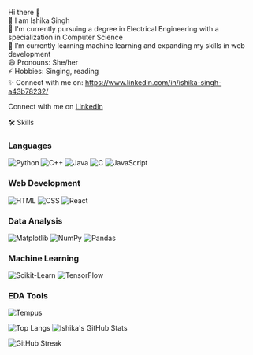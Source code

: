 Hi there 👋  
👯 I am Ishika Singh  
📖 I'm currently pursuing a degree in Electrical Engineering with a specialization in Computer Science  
🌱 I’m currently learning machine learning and expanding my skills in web development  
😄 Pronouns: She/her  
⚡ Hobbies: Singing, reading  
✨ Connect with me on: https://www.linkedin.com/in/ishika-singh-a43b78232/ 

Connect with me on [LinkedIn](https://www.linkedin.com/in/ishika-singh-a43b78232/) 


🛠️ Skills
### Languages
![Python](https://img.shields.io/badge/-Python-3776AB?style=flat-square&logo=python&logoColor=ffffff)
![C++](https://img.shields.io/badge/-C++-00599C?style=flat-square&logo=cplusplus&logoColor=ffffff)
![Java](https://img.shields.io/badge/-Java-007396?style=flat-square&logo=java&logoColor=ffffff)
![C](https://img.shields.io/badge/-C-A8B400?style=flat-square&logo=c&logoColor=ffffff)
![JavaScript](https://img.shields.io/badge/-JavaScript-F7DF1E?style=flat-square&logo=javascript&logoColor=000000)

### Web Development
![HTML](https://img.shields.io/badge/-HTML-E34F26?style=flat-square&logo=html5&logoColor=ffffff)
![CSS](https://img.shields.io/badge/-CSS-1572B6?style=flat-square&logo=css3&logoColor=ffffff)
![React](https://img.shields.io/badge/-React-61DAFB?style=flat-square&logo=react&logoColor=ffffff)

### Data Analysis
![Matplotlib](https://img.shields.io/badge/-Matplotlib-005C8E?style=flat-square&logo=matplotlib&logoColor=ffffff)
![NumPy](https://img.shields.io/badge/-NumPy-013243?style=flat-square&logo=numpy&logoColor=ffffff)
![Pandas](https://img.shields.io/badge/-Pandas-150458?style=flat-square&logo=pandas&logoColor=ffffff)

### Machine Learning
![Scikit-Learn](https://img.shields.io/badge/-Scikit--Learn-F7931E?style=flat-square&logo=scikit-learn&logoColor=ffffff)
![TensorFlow](https://img.shields.io/badge/-TensorFlow-FF6F20?style=flat-square&logo=tensorflow&logoColor=ffffff)

### EDA Tools
![Tempus](https://img.shields.io/badge/-Tempus-FF6347?style=flat-square&logo=Tempus&logoColor=ffffff)


![Top Langs](https://github-readme-stats.vercel.app/api/top-langs/?username=ishikasingh21&layout=compact)
![Ishika's GitHub Stats](https://github-readme-stats.vercel.app/api?username=ishikasingh21&show_icons=true&hide_border=true&theme=radical)

![GitHub Streak](https://github-readme-streak-stats.herokuapp.com/?user=ishikasingh21&theme=radical)


